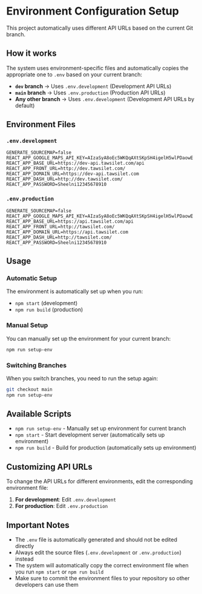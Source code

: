 # Environment Configuration Setup

This project automatically uses different API URLs based on the current Git branch.

## How it works

The system uses environment-specific files and automatically copies the appropriate one to `.env` based on your current branch:

- **`dev` branch** → Uses `.env.development` (Development API URLs)
- **`main` branch** → Uses `.env.production` (Production API URLs)
- **Any other branch** → Uses `.env.development` (Development API URLs by default)

## Environment Files

### `.env.development`
```
GENERATE_SOURCEMAP=false
REACT_APP_GOOGLE_MAPS_API_KEY=AIzaSyA8oEc5WKQqAXtSKpSH4igelH5wlPDaowE
REACT_APP_BASE_URL=https://dev-api.tawsilet.com/api
REACT_APP_FRONT_URL=http://dev.tawsilet.com/
REACT_APP_DOMAIN_URL=https://dev-api.tawsilet.com
REACT_APP_DASH_URL=http://dev.tawsilet.com/
REACT_APP_PASSWORD=Sheelni12345678910
```

### `.env.production`
```
GENERATE_SOURCEMAP=false
REACT_APP_GOOGLE_MAPS_API_KEY=AIzaSyA8oEc5WKQqAXtSKpSH4igelH5wlPDaowE
REACT_APP_BASE_URL=https://api.tawsilet.com/api
REACT_APP_FRONT_URL=http://tawsilet.com/
REACT_APP_DOMAIN_URL=https://api.tawsilet.com
REACT_APP_DASH_URL=http://tawsilet.com/
REACT_APP_PASSWORD=Sheelni12345678910
```

## Usage

### Automatic Setup
The environment is automatically set up when you run:
- `npm start` (development)
- `npm run build` (production)

### Manual Setup
You can manually set up the environment for your current branch:
```bash
npm run setup-env
```

### Switching Branches
When you switch branches, you need to run the setup again:
```bash
git checkout main
npm run setup-env
```

## Available Scripts

- `npm run setup-env` - Manually set up environment for current branch
- `npm start` - Start development server (automatically sets up environment)
- `npm run build` - Build for production (automatically sets up environment)

## Customizing API URLs

To change the API URLs for different environments, edit the corresponding environment file:

1. **For development**: Edit `.env.development`
2. **For production**: Edit `.env.production`

## Important Notes

- The `.env` file is automatically generated and should not be edited directly
- Always edit the source files (`.env.development` or `.env.production`) instead
- The system will automatically copy the correct environment file when you run `npm start` or `npm run build`
- Make sure to commit the environment files to your repository so other developers can use them 